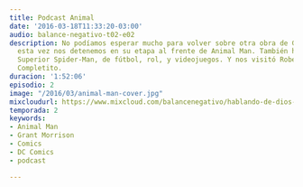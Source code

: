 ```yaml
---
title: Podcast Animal
date: '2016-03-18T11:33:20-03:00'
audio: balance-negativo-t02-e02
description: No podíamos esperar mucho para volver sobre otra obra de Grant Morrison;
  esta vez nos detenemos en su etapa al frente de Animal Man. También hablamos de
  Superior Spider-Man, de fútbol, rol, y videojuegos. Y nos visitó Roberto Assandri.
  Completito.
duracion: '1:52:06'
episodio: 2
image: "/2016/03/animal-man-cover.jpg"
mixcloudurl: https://www.mixcloud.com/balancenegativo/hablando-de-dios-episodio-iii-balance-negativo-t02-e02/
temporada: 2
keywords:
- Animal Man
- Grant Morrison
- Comics
- DC Comics
- podcast

---
```

